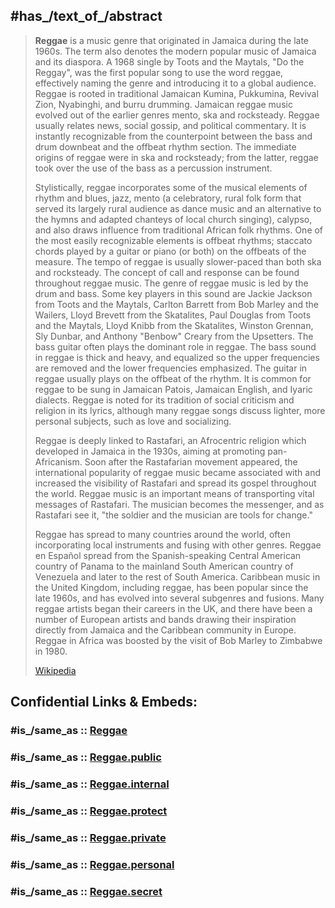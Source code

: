 ﻿---
has_id_wikidata: Q9794
---

## #has_/text_of_/abstract 

> **Reggae** is a music genre that originated in Jamaica during the late 1960s. The term also denotes the modern popular music of Jamaica and its diaspora. A 1968 single by Toots and the Maytals, "Do the Reggay", was the first popular song to use the word reggae, effectively naming the genre and introducing it to a global audience. Reggae is rooted in traditional Jamaican Kumina, Pukkumina, Revival Zion, Nyabinghi, and burru drumming. Jamaican reggae music evolved out of the earlier genres mento, ska and rocksteady. Reggae usually relates news, social gossip, and political commentary. It is instantly recognizable from the counterpoint between the bass and drum downbeat and the offbeat rhythm section. The immediate origins of reggae were in ska and rocksteady; from the latter, reggae took over the use of the bass as a percussion instrument.
>
> Stylistically, reggae incorporates some of the musical elements of rhythm and blues, jazz, mento (a celebratory, rural folk form that served its largely rural audience as dance music and an alternative to the hymns and adapted chanteys of local church singing), calypso, and also draws influence from traditional African folk rhythms. One of the most easily recognizable elements is offbeat rhythms; staccato chords played by a guitar or piano (or both) on the offbeats of the measure. The tempo of reggae is usually slower-paced than both ska and rocksteady. The concept of call and response can be found throughout reggae music. The genre of reggae music is led by the drum and bass. Some key players in this sound are Jackie Jackson from Toots and the Maytals, Carlton Barrett from Bob Marley and the Wailers, Lloyd Brevett from the Skatalites, Paul Douglas from Toots and the Maytals, Lloyd Knibb from the Skatalites, Winston Grennan, Sly Dunbar, and Anthony "Benbow" Creary from the Upsetters. The bass guitar often plays the dominant role in reggae. The bass sound in reggae is thick and heavy, and equalized so the upper frequencies are removed and the lower frequencies emphasized. The guitar in reggae usually plays on the offbeat of the rhythm.  It is common for reggae to be sung in Jamaican Patois, Jamaican English, and Iyaric dialects. Reggae is noted for its tradition of social criticism and religion in its lyrics, although many reggae songs discuss lighter, more personal subjects, such as love and socializing.
>
> Reggae is deeply linked to Rastafari, an Afrocentric religion which developed in Jamaica in the 1930s, aiming at promoting pan-Africanism. Soon after the Rastafarian movement appeared, the international popularity of reggae music became associated with and increased the visibility of Rastafari and spread its gospel throughout the world. Reggae music is an important means of transporting vital messages of Rastafari. The musician becomes the messenger, and as Rastafari see it, "the soldier and the musician are tools for change."
>
> Reggae has spread to many countries around the world, often incorporating local instruments and fusing with other genres. Reggae en Español spread from the Spanish-speaking Central American country of Panama to the mainland South American country of Venezuela and later to the rest of South America. Caribbean music in the United Kingdom, including reggae, has been popular since the late 1960s, and has evolved into several subgenres and fusions. Many reggae artists began their careers in the UK, and there have been a number of European artists and bands drawing their inspiration directly from Jamaica and the Caribbean community in Europe. Reggae in Africa was boosted by the visit of Bob Marley to Zimbabwe in 1980.
>
> [Wikipedia](https://en.wikipedia.org/wiki/Reggae) 


## Confidential Links & Embeds: 

### #is_/same_as :: [Reggae](/_Standards/Society/Communication/Media/Music/Music_Genre/Reggae.md) 

### #is_/same_as :: [Reggae.public](/_public/Society/Communication/Media/Music/Music_Genre/Reggae.public.md) 

### #is_/same_as :: [Reggae.internal](/_internal/Society/Communication/Media/Music/Music_Genre/Reggae.internal.md) 

### #is_/same_as :: [Reggae.protect](/_protect/Society/Communication/Media/Music/Music_Genre/Reggae.protect.md) 

### #is_/same_as :: [Reggae.private](/_private/Society/Communication/Media/Music/Music_Genre/Reggae.private.md) 

### #is_/same_as :: [Reggae.personal](/_personal/Society/Communication/Media/Music/Music_Genre/Reggae.personal.md) 

### #is_/same_as :: [Reggae.secret](/_secret/Society/Communication/Media/Music/Music_Genre/Reggae.secret.md)

